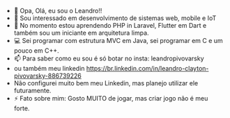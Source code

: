 - 👋 Opa, Olá, eu sou o Leandro!!
- 👀 Sou interessado em desenvolvimento de sistemas web, mobile e IoT
- 🌱 No momento estou aprendendo PHP in Laravel, Flutter em Dart e também sou um iniciante em arquitetura limpa.
- 💻 Sei programar com estrutura MVC em Java, sei programar em C e um pouco em C++.
- 📫 Para saber como eu sou é só botar no insta: leandropivovarsky
- ou também meu linkedin https://br.linkedin.com/in/leandro-clayton-pivovarsky-886739226
- Não configurei muito bem meu Linkedin, mas planejo utilizar ele futuramente.
- ⚡ Fato sobre mim: Gosto MUITO de jogar, mas criar jogo não é meu forte. 

<!---
LeandroClaytonPivovarsky/LeandroClaytonPivovarsky is a ✨ special ✨ repository because its `README.md` (this file) appears on your GitHub profile.
You can click the Preview link to take a look at your changes.
--->
